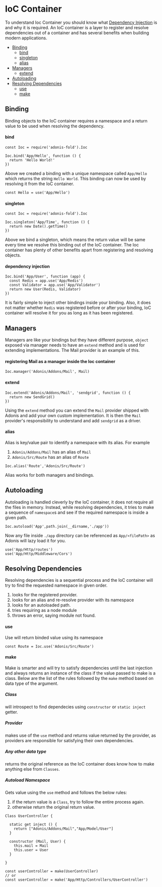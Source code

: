 # IoC Container

To understand Ioc Container you should know what [Dependency Injection](dependency-injection) is and why it is required. An IoC container is a layer to register and resolve dependencies out of a container and has several benefits when building modern applications.

- [Binding](#binding)
  - [bind](#bind)
  - [singleton](#singleton)
  - [alias](#alias)
- [Managers](#managers)
  - [extend](#extend)
- [Autoloading](#autoloading)
- [Resolving Dependencies](#resolving-dependencies)
  - [use](#use)
  - [make](#make)

## Binding

Binding objects to the IoC container requires a namespace and a return value to be used when resolving the dependency.

#### bind

```javascript,line-numbers
const Ioc = require('adonis-fold').Ioc

Ioc.bind('App/Hello', function () {
  return 'Hello World!'
})
```

Above we created a binding with a unique namespace called `App/Hello` which returns the string `Hello World`. This binding can now be used by resolving it from the IoC container.

```javascript,line-numbers
const Hello = use('App/Hello')
```

#### singleton

```javascript,line-numbers
const Ioc = require('adonis-fold').Ioc

Ioc.singleton('App/Time', function () {
  return new Date().getTime()
})
```

Above we bind a singleton, which means the return value will be same every time we resolve this binding out of the IoC container. The Ioc container has plenty of other benefits apart from registering and resolving objects.

#### dependency injection

```javascript,line-numbers
Ioc.bind('App/User', function (app) {
  const Redis = app.use('App/Redis')
  const Validator = app.use('App/Validator')
  return new User(Redis, Validator)
})
```

It is fairly simple to inject other bindings inside your binding. Also, it does not matter whether `Redis` was registered before or after your binding, IoC container will resolve it for you as long as it has been registered.

## Managers

Managers are like your bindings but they have different purpose, `object` exposed via manager needs to have an `extend` method and is used for extending implementations. The Mail provider is an example of this.

#### registering Mail as a manager inside the Ioc container

```javascript,line-numbers
Ioc.manager('Adonis/Addons/Mail', Mail)
```

#### extend

```javascript,line-numbers
Ioc.extend('Adonis/Addons/Mail', 'sendgrid', function () {
  return new SendGrid()
})
```

Using the `extend` method you can extend the `Mail` provider shipped with Adonis and add your own custom implementation. It is then the `Mail` provider's responsibility to understand and add `sendgrid` as a driver.

#### alias

Alias is key/value pair to identify a namespace with its alias. For example

1. `Adonis/Addons/Mail` has an alias of `Mail`
2. `Adonis/Src/Route` has an alias of `Route`

```javascript,line-numbers
Ioc.alias('Route','Adonis/Src/Route')
```

Alias works for both managers and bindings.

## Autoloading

Autoloading is handled cleverly by the IoC container, it does not require all the files in memory. Instead, while resolving dependencies, it tries to make a sequence of `namespace`s and see if the required namespace is inside a given path.

```javascript,line-numbers
Ioc.autoload('App',path.join(__dirname,'./app'))
```

Now any file inside `./app` directory can be referenced as `App/<filePath>` as Adonis will lazy load it for you.

```javascript,line-numbers
use('App/Http/routes')
use('App/Http/Middleware/Cors')
```

## Resolving Dependencies

Resolving dependencies is a sequential process and the IoC container will try to find the requested namespace in given order.

1. looks for the registered provider.
2. looks for an alias and re-resolve provider with its namespace
2. looks for an autoloaded path.
3. tries requiring as a node module
4. throws an error, saying module not found.

#### use

Use will return binded value using its namespace

```javascript,line-numbers
const Route = Ioc.use('Adonis/Src/Route')
```

#### make

Make is smarter and will try to satisfy dependencies until the last injection and always returns an instance of the class if the value passed to make is a class. Below are the list of the rules followed by the `make` method based on data type of the argument.

##### Class
will introspect to find dependecies using `constructor` or `static inject` getter.

##### Provider
makes use of the `use` method and returns value returned by the provider, as providers are responsible for satisfying their own dependencies.

##### Any other data type
returns the original reference as the IoC container does know how to make anything else from `Classes`.

##### Autoload Namespace
Gets value using the `use` method and follows the below rules:
1. if the return value is a `Class`, try to follow the entire process again.
2. otherwise return the original return value.

```javascript,line-numbers
Class UserController {

  static get inject () {
    return ["Adonis/Addons/Mail","App/Model/User"]
  }

  constructor (Mail, User) {
    this.mail = Mail
    this.user = User
  }

}

const userController = make(UserController)
// or
const userController = make('App/Http/Controllers/UserController')
```
